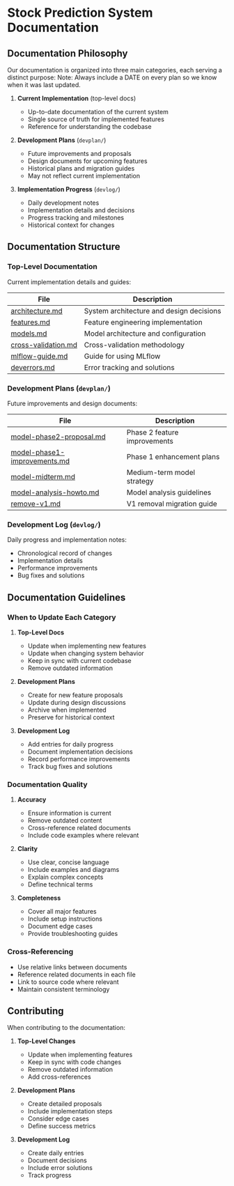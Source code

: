 # Stock Prediction System Documentation

## Documentation Philosophy

Our documentation is organized into three main categories, each serving a distinct purpose:
Note: Always include a DATE on every plan so we know when it was last updated.

1. **Current Implementation** (top-level docs)
   - Up-to-date documentation of the current system
   - Single source of truth for implemented features
   - Reference for understanding the codebase

2. **Development Plans** (`devplan/`)
   - Future improvements and proposals
   - Design documents for upcoming features
   - Historical plans and migration guides
   - May not reflect current implementation

3. **Implementation Progress** (`devlog/`)
   - Daily development notes
   - Implementation details and decisions
   - Progress tracking and milestones
   - Historical context for changes

## Documentation Structure

### Top-Level Documentation
Current implementation details and guides:

| File | Description |
|------|-------------|
| [architecture.md](architecture.md) | System architecture and design decisions |
| [features.md](features.md) | Feature engineering implementation |
| [models.md](models.md) | Model architecture and configuration |
| [cross-validation.md](cross-validation.md) | Cross-validation methodology |
| [mlflow-guide.md](mlflow-guide.md) | Guide for using MLflow |
| [deverrors.md](deverrors.md) | Error tracking and solutions |

### Development Plans (`devplan/`)
Future improvements and design documents:

| File | Description |
|------|-------------|
| [model-phase2-proposal.md](devplan/model-phase2-proposal.md) | Phase 2 feature improvements |
| [model-phase1-improvements.md](devplan/model-phase1-improvements.md) | Phase 1 enhancement plans |
| [model-midterm.md](devplan/model-midterm.md) | Medium-term model strategy |
| [model-analysis-howto.md](devplan/model-analysis-howto.md) | Model analysis guidelines |
| [remove-v1.md](devplan/remove-v1.md) | V1 removal migration guide |

### Development Log (`devlog/`)
Daily progress and implementation notes:
- Chronological record of changes
- Implementation details
- Performance improvements
- Bug fixes and solutions

## Documentation Guidelines

### When to Update Each Category

1. **Top-Level Docs**
   - Update when implementing new features
   - Update when changing system behavior
   - Keep in sync with current codebase
   - Remove outdated information

2. **Development Plans**
   - Create for new feature proposals
   - Update during design discussions
   - Archive when implemented
   - Preserve for historical context

3. **Development Log**
   - Add entries for daily progress
   - Document implementation decisions
   - Record performance improvements
   - Track bug fixes and solutions

### Documentation Quality

1. **Accuracy**
   - Ensure information is current
   - Remove outdated content
   - Cross-reference related documents
   - Include code examples where relevant

2. **Clarity**
   - Use clear, concise language
   - Include examples and diagrams
   - Explain complex concepts
   - Define technical terms

3. **Completeness**
   - Cover all major features
   - Include setup instructions
   - Document edge cases
   - Provide troubleshooting guides

### Cross-Referencing

- Use relative links between documents
- Reference related documents in each file
- Link to source code where relevant
- Maintain consistent terminology

## Contributing

When contributing to the documentation:

1. **Top-Level Changes**
   - Update when implementing features
   - Keep in sync with code changes
   - Remove outdated information
   - Add cross-references

2. **Development Plans**
   - Create detailed proposals
   - Include implementation steps
   - Consider edge cases
   - Define success metrics

3. **Development Log**
   - Create daily entries
   - Document decisions
   - Include error solutions
   - Track progress 
